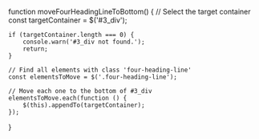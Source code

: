 function moveFourHeadingLineToBottom() {
    // Select the target container
    const targetContainer = $('#3_div');

    if (targetContainer.length === 0) {
        console.warn('#3_div not found.');
        return;
    }

    // Find all elements with class 'four-heading-line'
    const elementsToMove = $('.four-heading-line');

    // Move each one to the bottom of #3_div
    elementsToMove.each(function () {
        $(this).appendTo(targetContainer);
    });
}
